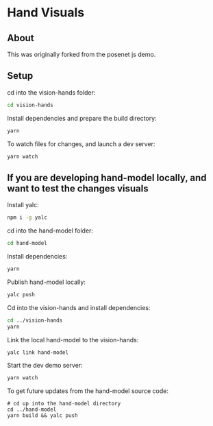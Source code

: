 # Hand Visuals

## About

This was originally forked from the posenet js demo.

## Setup

cd into the vision-hands folder:

```sh
cd vision-hands
```

Install dependencies and prepare the build directory:

```sh
yarn
```

To watch files for changes, and launch a dev server:

```sh
yarn watch
```

## If you are developing hand-model locally, and want to test the changes visuals

Install yalc:
```sh
npm i -g yalc
```

cd into the hand-model folder:
```sh
cd hand-model
```

Install dependencies:
```sh
yarn
```

Publish hand-model locally:
```sh
yalc push
```

Cd into the vision-hands and install dependencies:

```sh
cd ../vision-hands
yarn
```

Link the local hand-model to the vision-hands:
```sh
yalc link hand-model
```

Start the dev demo server:
```sh
yarn watch
```

To get future updates from the hand-model source code:
```
# cd up into the hand-model directory
cd ../hand-model
yarn build && yalc push
```
